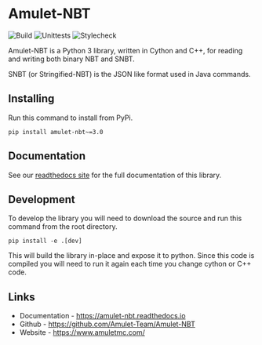 # Amulet-NBT

![Build](../../workflows/Build/badge.svg)
![Unittests](../../workflows/Unittests/badge.svg?event=push)
![Stylecheck](../../workflows/Stylecheck/badge.svg?event=push)

Amulet-NBT is a Python 3 library, written in Cython and C++, for reading and writing both binary NBT and SNBT.

SNBT (or Stringified-NBT) is the JSON like format used in Java commands.

## Installing

Run this command to install from PyPi.

`pip install amulet-nbt~=3.0`

## Documentation

See our [readthedocs site](https://amulet-nbt.readthedocs.io) for the full documentation of this library.

## Development

To develop the library you will need to download the source and run this command from the root directory.

`pip install -e .[dev]`

This will build the library in-place and expose it to python.
Since this code is compiled you will need to run it again each time you change cython or C++ code.

## Links
- Documentation - https://amulet-nbt.readthedocs.io
- Github - https://github.com/Amulet-Team/Amulet-NBT
- Website - https://www.amuletmc.com/
